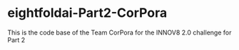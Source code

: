 # eightfoldai-Part2-CorPora
This is the code base of the Team CorPora for the INNOV8 2.0 challenge for Part 2
